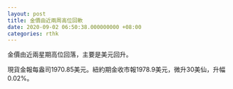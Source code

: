 ```yaml
---
layout: post
title: 金價由近兩周高位回軟
date: 2020-09-02 06:50:38.000000000 +08:00
categories: rthk
---
```


金價由近兩星期高位回落，主要是美元回升。

現貨金報每盎司1970.85美元。紐約期金收市報1978.9美元，微升30美仙，升幅0.02%。
